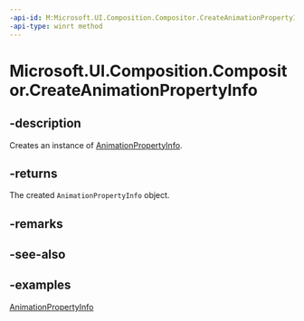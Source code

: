 ```yaml
---
-api-id: M:Microsoft.UI.Composition.Compositor.CreateAnimationPropertyInfo
-api-type: winrt method
---
```


# Microsoft.UI.Composition.Compositor.CreateAnimationPropertyInfo

<!--
public Microsoft.UI.Composition.AnimationPropertyInfo CreateAnimationPropertyInfo ();
-->


## -description

Creates an instance of [AnimationPropertyInfo](animationpropertyinfo.md).

## -returns

The created `AnimationPropertyInfo` object.

## -remarks

## -see-also

## -examples

[AnimationPropertyInfo](animationpropertyinfo.md)
